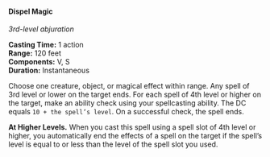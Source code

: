 #### Dispel Magic
<!-- TODO Check and tag this spell -->
<!-- markdownlint-disable-next-line no-emphasis-as-heading -->
_3rd-level abjuration_

**Casting Time:** 1 action \
**Range:** 120 feet \
**Components:** V, S \
**Duration:** Instantaneous

Choose one creature, object, or magical effect within range.
Any spell of 3rd level or lower on the target ends.
For each spell of 4th level or higher on the target, make an ability check using your spellcasting ability.
The DC equals `10 + the spell’s level`.
On a successful check, the spell ends.

**At Higher Levels.**
When you cast this spell using a spell slot of 4th level or higher, you automatically end the effects of a spell on the target if the spell’s level is equal to or less than the level of the spell slot you used.
